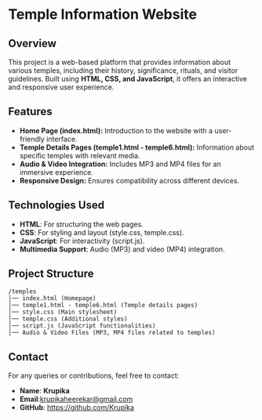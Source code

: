 # Temple Information Website

## Overview
This project is a web-based platform that provides information about various temples, including their history, significance, rituals, and visitor guidelines. Built using **HTML, CSS, and JavaScript**, it offers an interactive and responsive user experience.

## Features
- **Home Page (index.html):** Introduction to the website with a user-friendly interface.
- **Temple Details Pages (temple1.html - temple6.html):** Information about specific temples with relevant media.
- **Audio & Video Integration:** Includes MP3 and MP4 files for an immersive experience.
- **Responsive Design:** Ensures compatibility across different devices.

## Technologies Used
- **HTML**: For structuring the web pages.
- **CSS**: For styling and layout (style.css, temple.css).
- **JavaScript**: For interactivity (script.js).
- **Multimedia Support**: Audio (MP3) and video (MP4) integration.

## Project Structure
```
/temples
│── index.html (Homepage)
│── temple1.html - temple6.html (Temple details pages)
│── style.css (Main stylesheet)
│── temple.css (Additional styles)
│── script.js (JavaScript functionalities)
│── Audio & Video Files (MP3, MP4 files related to temples)
```


## Contact
For any queries or contributions, feel free to contact:
- **Name**: **Krupika**
- **Email**:krupikaheerekar@gmail.com
- **GitHub**: https://github.com/Krupika
